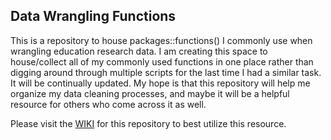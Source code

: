 ## Data Wrangling Functions

This is a repository to house packages::functions() I commonly use when wrangling education research data. I am creating this space to house/collect all of my commonly used functions in one place rather than digging around through multiple scripts for the last time I had a similar task. It will be continually updated. My hope is that this repository will help me organize my data cleaning processes, and maybe it will be a helpful resource for others who come across it as well.

Please visit the [WIKI](https://github.com/Cghlewis/data-wrangling-functions/wiki) for this repository to best utilize this resource. 
